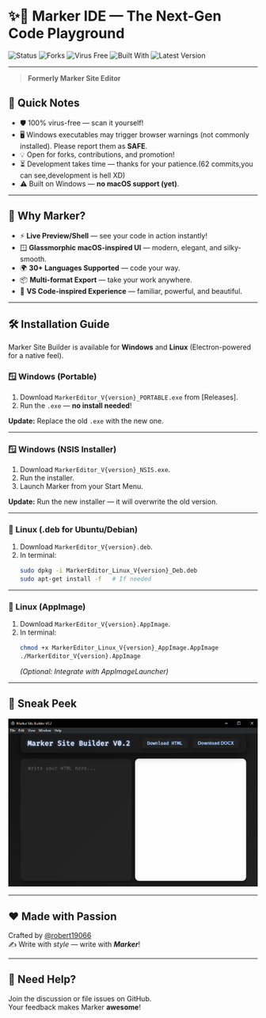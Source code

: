 <!-- markdownlint-configure-file {
  "MD013": {
    "code_blocks": false,
    "tables": false
  },
  "MD033": false,
  "MD041": false
} -->

# ✨🚀 Marker IDE — The Next-Gen Code Playground

![Status](https://img.shields.io/badge/Repository%20Status-Discontinued😿-red)
![Forks](https://img.shields.io/badge/Forks-Open-blue)
![Virus Free](https://img.shields.io/badge/Virus--free-Yes-success)
![Built With](https://img.shields.io/badge/Built%20with-JavaScript-yellow)
![Latest Version](https://img.shields.io/badge/V7-cyan?style=flat&label=Latest%20Version)

---

> **Formerly Marker Site Editor**

## 🚦 Quick Notes

- 🛡️ 100% virus-free — scan it yourself!
- 🖥️ Windows executables may trigger browser warnings (not commonly installed). Please report them as **SAFE**.
- 💡 Open for forks, contributions, and promotion!
- ⏳ Development takes time — thanks for your patience.(62 commits,you can see,development is hell XD)
- ⚠️ Built on Windows — **no macOS support (yet)**.

---

## 🌈 **Why Marker?**

- ⚡ **Live Preview/Shell** — see your code in action instantly!
- 🪟 **Glassmorphic macOS-inspired UI** — modern, elegant, and silky-smooth.
- 🌍 **30+ Languages Supported** — code your way.
- 📦 **Multi-format Export** — take your work anywhere.
- 🎨 **VS Code-inspired Experience** — familiar, powerful, and beautiful.

---

## 🛠️ **Installation Guide**

Marker Site Builder is available for **Windows** and **Linux** (Electron-powered for a native feel).

### 🪟 Windows (Portable)

1. Download `MarkerEditor_V{version}_PORTABLE.exe` from [Releases].
2. Run the `.exe` — **no install needed**!

**Update:** Replace the old `.exe` with the new one.

---

### 🪟 Windows (NSIS Installer)

1. Download `MarkerEditor_V{version}_NSIS.exe`.
2. Run the installer.
3. Launch Marker from your Start Menu.

**Update:** Run the new installer — it will overwrite the old version.

---

### 🐧 Linux (.deb for Ubuntu/Debian)

1. Download `MarkerEditor_V{version}.deb`.
2. In terminal:
   ```sh
   sudo dpkg -i MarkerEditor_Linux_V{version}_Deb.deb
   sudo apt-get install -f   # If needed
   ```

---

### 🐧 Linux (AppImage)

1. Download `MarkerEditor_V{version}.AppImage`.
2. In terminal:
   ```sh
   chmod +x MarkerEditor_Linux_V{version}_AppImage.AppImage
   ./MarkerEditor_V{version}.AppImage
   ```
   *(Optional: Integrate with AppImageLauncher)*

---

## 📸 **Sneak Peek**

![Screenshot](./images/Capture.png)

---

## ❤️ Made with Passion

Crafted by [@robert19066](https://github.com/robert19066)  
✍️ Write with _style_ — write with _**Marker**_!

---

## 💬 Need Help?

Join the discussion or file issues on GitHub.  
Your feedback makes Marker **awesome**!

